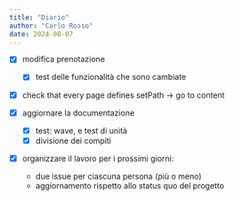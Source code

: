 ```yaml
---
title: "Diario"
author: "Carlo Rosso"
date: 2024-08-07
---
```


-[x] modifica prenotazione
    -[x] test delle funzionalità che sono cambiate

-[x] check that every page defines setPath -> go to content

-[x] aggiornare la documentazione
    -[x] test: wave, e test di unità
    -[x] divisione dei compiti

-[x] organizzare il lavoro per i prossimi giorni:
    - due issue per ciascuna persona (più o meno)
    - aggiornamento rispetto allo status quo del progetto
